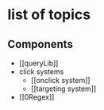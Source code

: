 # list of topics
## Components
- [[queryLib]]
- click systems
	- [[onclick system]]
	- [[targeting system]]
- [[0Regex]]